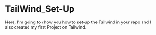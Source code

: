 # TailWind_Set-Up
Here, I'm going to show you how to set-up the Tailwind in your repo and I also created my first Project on Tailwind.

